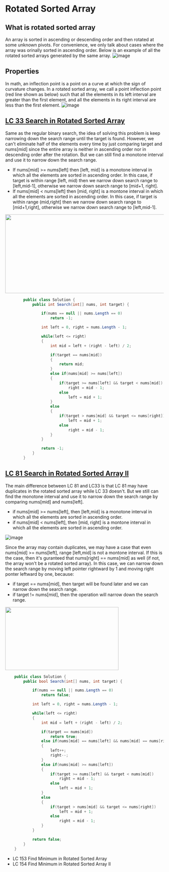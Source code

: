 # Rotated Sorted Array

## What is rotated sorted array
An array is sorted in ascending or descending order and then rotated at some unknown pivots. For convenience, we only talk about cases where the array was orinally sorted in ascending order. Below is an example of all the rotated sorted arrays generated by the same array.
![image](https://github.com/idanhuang/idanhuang.github.io/blob/master/image/roated_sorted_array_1.png)


## Properties
In math, an inflection point is a point on a curve at which the sign of curvature changes. In a rotated sorted array, we call a point inflection point (red line shown as below) such that all the elements in its left interval are greater than the first element, and all the elements in its right interval are less than the first element.
![image](https://github.com/idanhuang/idanhuang.github.io/blob/master/image/roated_sorted_array_2.png)


## [LC 33 Search in Rotated Sorted Array](https://leetcode.com/problems/search-in-rotated-sorted-array/submissions/)
  
Same as the regular binary search, the idea of solving this problem is keep narrowing down the search range until the target is found. However, we can't eliminate half of the elements every time by just comparing target and nums[mid] since the entire array is neither in ascending order nor in descending order after the rotation. But we can still find a monotone interval and use it to narrow down the search range. 
   
   - If nums[mid] >= nums[left] then [left, mid] is a monotone interval in which all the elements are sorted in ascending order. In this case, if target is within range [left, mid) then we narrow down search range to [left,mid-1], otherwise we narrow down search range to [mid+1, right]. 
   - If nums[mid] < nums[left] then [mid, right] is a montone interval in which all the elements are sorted in ascending order. In this case, if target is within range (mid,right] then we narrow down search range to [mid+1,right], otherwise we narrow down search range to [left,mid-1].

   <img src="https://github.com/idanhuang/idanhuang.github.io/blob/master/image/rotated_sorted_array_4.png" data-canonical-src="https://github.com/idanhuang/idanhuang.github.io/blob/master/image/rotated_sorted_array_4.png" width="550" height="250" />
  
```C#
        public class Solution {
            public int Search(int[] nums, int target) {

                if(nums == null || nums.Length == 0)
                    return -1;

                int left = 0, right = nums.Length - 1;

                while(left <= right)
                {
                    int mid = left + (right - left) / 2;

                    if(target == nums[mid])
                    {
                        return mid;
                    }
                    else if(nums[mid] >= nums[left])
                    {
                        if(target >= nums[left] && target < nums[mid])
                            right = mid - 1;
                        else
                            left = mid + 1;
                    }
                    else
                    {
                        if(target > nums[mid] && target <= nums[right])
                            left = mid + 1;
                        else
                            right = mid - 1;
                    }
                }

                return -1;
            }
        }
```

## [LC 81 Search in Rotated Sorted Array II](https://leetcode.com/problems/search-in-rotated-sorted-array-ii)

The main difference between LC 81 and LC33 is that LC 81 may have duplicates in the rotated sorted array while LC 33 doesn't. But we still can find the monotone interval and use it to narrow down the search range by comparing nums[mid] and nums[left].

   - if nums[mid] >= nums[left], then [left,mid] is a monotone interval in which all the elements are sorted in ascending order.
   - if nums[mid] < nums[left], then [mid, right] is a montone interval in which all the elements are sorted in ascending order.

  ![image](https://github.com/idanhuang/idanhuang.github.io/blob/master/image/rotated_sorted_array_5.png)
    
Since the array may contain duplicates, we may have a case that even nums[mid] >= nums[left], range [left,mid] is not a montone interval. If this is the case, then it's guranteed that nums[right] == nums[mid] as well (if not, the array won't be a rotated sorted array). In this case, we can narrow down the search range by moving left pointer rightward by 1 and moving right ponter leftward by one, because:

  - if target == nums[mid], then target will be found later and we can narrow down the search range.
  - if target != nums[mid], then the operation will narrow down the search range.
    
   <img src="https://github.com/idanhuang/idanhuang.github.io/blob/master/image/rotated_sorted_array_6.png" data-canonical src="https://github.com/idanhuang/idanhuang.github.io/blob/master/image/rotated_sorted_array_6.png" width="360" height="200" />

```C#
    public class Solution {
        public bool Search(int[] nums, int target) {

            if(nums == null || nums.Length == 0)
                return false;

            int left = 0, right = nums.Length - 1;

            while(left <= right)
            {
                int mid = left + (right - left) / 2;

                if(target == nums[mid])
                    return true;
                else if(nums[mid] == nums[left] && nums[mid] == nums[right])
                {
                    left++;
                    right--;
                }
                else if(nums[mid] >= nums[left])
                {
                    if(target >= nums[left] && target < nums[mid])
                        right = mid - 1;
                    else
                        left = mid + 1;
                }
                else
                {
                    if(target > nums[mid] && target <= nums[right])
                        left = mid + 1;
                    else
                        right = mid - 1;
                }
            }

            return false;
        }
    }
```

- LC 153 Find Minimum in Rotated Sorted Array
- LC 154 Find Minimum in Rotated Sorted Array II
